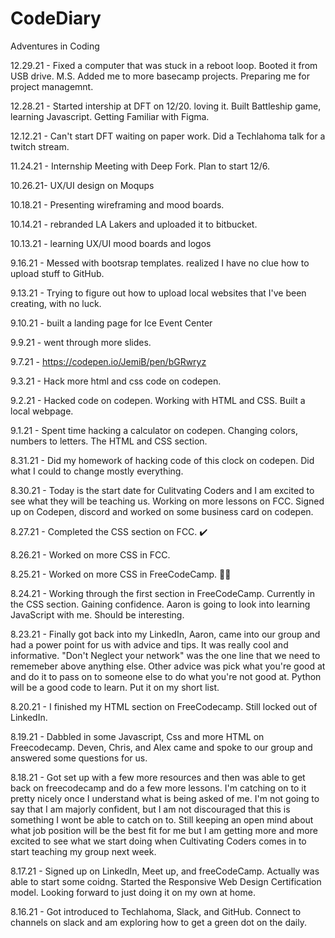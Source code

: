  # CodeDiary
Adventures in Coding 

12.29.21 - Fixed a computer that was stuck in a reboot loop. Booted it from USB drive. M.S. Added me to more basecamp projects. Preparing me for project managemnt. 

12.28.21 - Started intership at DFT on 12/20. loving it. Built Battleship game, learning Javascript. Getting Familiar with Figma. 

12.12.21 - Can't start DFT waiting on paper work. Did a Techlahoma talk for a twitch stream. 

11.24.21 - Internship Meeting with Deep Fork. Plan to start 12/6.

10.26.21- UX/UI design on Moqups 

10.18.21 - Presenting wireframing and mood boards. 

10.14.21 - rebranded LA Lakers and uploaded it to bitbucket. 

10.13.21 - learning UX/UI mood boards and logos

9.16.21 - Messed with bootsrap templates. realized I have no clue how to upload stuff to GitHub. 

9.13.21 - Trying to figure out how to upload local websites that I've been creating, with no luck. 

9.10.21 - built a landing page for Ice Event Center

9.9.21 - went through more slides. 

9.7.21 - https://codepen.io/JemiB/pen/bGRwryz

9.3.21 - Hack more html and css code on codepen. 

9.2.21 - Hacked code on codepen. Working with HTML and CSS. Built a local webpage. 

9.1.21 - Spent time hacking a calculator on codepen. Changing colors, numbers to letters. The HTML and CSS section. 

8.31.21 - Did my homework of hacking code of this clock on codepen. Did what I could to change mostly everything. 

8.30.21 - Today is the start date for Culitvating Coders and I am excited to see what they will be teaching us. Working on more lessons on FCC. Signed up on Codepen, discord and worked on some business card on codepen. 

8.27.21 - Completed the CSS section on FCC. :heavy_check_mark:

8.26.21 - Worked on more CSS in FCC. 

8.25.21 - Worked on more CSS in FreeCodeCamp. :woman_technologist:

8.24.21 - Working through the first section in FreeCodeCamp. Currently in the CSS section. Gaining confidence. Aaron is going to look into learning JavaScript with me. Should be interesting. 

8.23.21 - Finally got back into my LinkedIn, Aaron, came into our group and had a power point for us with advice and tips. It was really cool and informative. "Don't Neglect your network" was the one line that we need to rememeber above anything else. Other advice was pick what you're good at and do it to pass on to someone else to do what you're not good at. Python will be a good code to learn. Put it on my short list. 

8.20.21 - I finished my HTML section on FreeCodecamp. Still locked out of LinkedIn. 

8.19.21 - Dabbled in some Javascript, Css and more HTML on Freecodecamp. Deven, Chris, and Alex came and spoke to our group and answered some questions for us. 

8.18.21 - Got set up with a few more resources and then was able to get back on freecodecamp and do a few more lessons. I'm catching on to it pretty nicely once I understand what is being asked of me. I'm not going to say that I am majorly confident, but I am not discouraged that this is something I wont be able to catch on to. Still keeping an open mind about what job position will be the best fit for me but I am getting more and more excited to see what we start doing when Cultivating Coders comes in to start teaching my group next week. 

8.17.21 - Signed up on LinkedIn, Meet up, and freeCodeCamp. Actually was able to start some coidng. Started the Responsive Web Design Certification model. Looking forward to just doing it on my own at home. 

8.16.21 - Got introduced to Techlahoma, Slack, and GitHub. Connect to channels on slack and am exploring how to get a green dot on the daily. 

